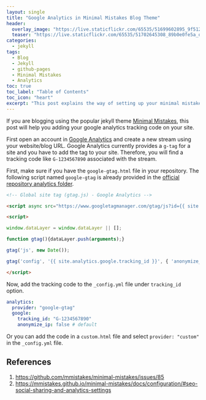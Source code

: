 ```yaml
---
layout: single
title: "Google Analytics in Minimal Mistakes Blog Theme"
header:
  overlay_image: "https://live.staticflickr.com/65535/51699602895_9f512e632d_o.png"
  teaser: "https://live.staticflickr.com/65535/51702645308_89b0e0fe5a_o.png"
categories:
  - jekyll
tags:
  - Blog
  - Jekyll
  - github-pages
  - Minimal Mistakes
  - Analytics
toc: true
toc_label: "Table of Contents"
toc_icon: "heart"
excerpt: "This post explains the way of setting up your minimal mistakes theme blog so that you can optimize your site using Google Adsense."
---
```




If you are blogging using the popular jekyll theme [Minimal Mistakes](https://github.com/mmistakes/minimal-mistakes), this post will help you adding your google analytics tracking code on your site.

First open an account in [Google Analytics](https://analytics.google.com/) and create a new stream using your website/blog URL. Google Analytics currently provides a `g-tag` for a site and you have to add the tag to your site. Therefore, you will find a tracking code like `G-1234567890` associated with the stream.

 First, make sure if you have the `google-gtag.html` file in your repository. The following script named `google-gtag` is already provided in the [official repository analytics folder](https://github.com/mmistakes/minimal-mistakes/tree/master/_includes/analytics-providers).

```markdown
<!-- Global site tag (gtag.js) - Google Analytics -->

<script async src="https://www.googletagmanager.com/gtag/js?id={{ site.analytics.google.tracking_id }}"></script>

<script>

window.dataLayer = window.dataLayer || [];

function gtag(){dataLayer.push(arguments);}

gtag('js', new Date());

gtag('config', '{{ site.analytics.google.tracking_id }}', { 'anonymize_ip': {{ site.analytics.google.anonymize_ip | default: false }}});

</script>
```



Now, add the tracking code to the `_config.yml` file under `tracking_id` option.
```yml
analytics:
  provider: "google-gtag"
  google:
    tracking_id: "G-1234567890"
    anonymize_ip: false # default
```


Or you can add the code in a `custom.html` file and select `provider: "custom"` in the `_config.yml` file.


## References
1. https://github.com/mmistakes/minimal-mistakes/issues/85
2. https://mmistakes.github.io/minimal-mistakes/docs/configuration/#seo-social-sharing-and-analytics-settings
<!--stackedit_data:
eyJoaXN0b3J5IjpbLTE4NDUxNTM4MDZdfQ==
-->